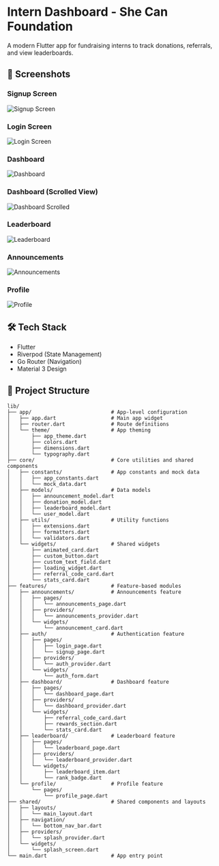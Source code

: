# Intern Dashboard - She Can Foundation

A modern Flutter app for fundraising interns to track donations, referrals, and view leaderboards.

## 📱 Screenshots

### Signup Screen
![Signup Screen](screenshots/signup.png)

### Login Screen
![Login Screen](screenshots/login.png)

### Dashboard
![Dashboard](screenshots/dashboard.png)

### Dashboard (Scrolled View)
![Dashboard Scrolled](screenshots/dashboard2.png)

### Leaderboard
![Leaderboard](screenshots/leaderboard.png)

### Announcements
![Announcements](screenshots/announcements.png)

### Profile
![Profile](screenshots/profile.png)

## 🛠 Tech Stack

- Flutter
- Riverpod (State Management)
- Go Router (Navigation)
- Material 3 Design

## 📁 Project Structure

```
lib/
├── app/                          # App-level configuration
│   ├── app.dart                  # Main app widget
│   ├── router.dart               # Route definitions
│   └── theme/                    # App theming
│       ├── app_theme.dart
│       ├── colors.dart
│       ├── dimensions.dart
│       └── typography.dart
├── core/                         # Core utilities and shared components
│   ├── constants/                # App constants and mock data
│   │   ├── app_constants.dart
│   │   └── mock_data.dart
│   ├── models/                   # Data models
│   │   ├── announcement_model.dart
│   │   ├── donation_model.dart
│   │   ├── leaderboard_model.dart
│   │   └── user_model.dart
│   ├── utils/                    # Utility functions
│   │   ├── extensions.dart
│   │   ├── formatters.dart
│   │   └── validators.dart
│   └── widgets/                  # Shared widgets
│       ├── animated_card.dart
│       ├── custom_button.dart
│       ├── custom_text_field.dart
│       ├── loading_widget.dart
│       ├── referral_code_card.dart
│       └── stats_card.dart
├── features/                     # Feature-based modules
│   ├── announcements/            # Announcements feature
│   │   ├── pages/
│   │   │   └── announcements_page.dart
│   │   ├── providers/
│   │   │   └── announcements_provider.dart
│   │   └── widgets/
│   │       └── announcement_card.dart
│   ├── auth/                     # Authentication feature
│   │   ├── pages/
│   │   │   ├── login_page.dart
│   │   │   └── signup_page.dart
│   │   ├── providers/
│   │   │   └── auth_provider.dart
│   │   └── widgets/
│   │       └── auth_form.dart
│   ├── dashboard/                # Dashboard feature
│   │   ├── pages/
│   │   │   └── dashboard_page.dart
│   │   ├── providers/
│   │   │   └── dashboard_provider.dart
│   │   └── widgets/
│   │       ├── referral_code_card.dart
│   │       ├── rewards_section.dart
│   │       └── stats_card.dart
│   ├── leaderboard/              # Leaderboard feature
│   │   ├── pages/
│   │   │   └── leaderboard_page.dart
│   │   ├── providers/
│   │   │   └── leaderboard_provider.dart
│   │   └── widgets/
│   │       ├── leaderboard_item.dart
│   │       └── rank_badge.dart
│   └── profile/                  # Profile feature
│       └── pages/
│           └── profile_page.dart
├── shared/                       # Shared components and layouts
│   ├── layouts/
│   │   └── main_layout.dart
│   ├── navigation/
│   │   └── bottom_nav_bar.dart
│   ├── providers/
│   │   └── splash_provider.dart
│   └── widgets/
│       └── splash_screen.dart
└── main.dart                     # App entry point
```